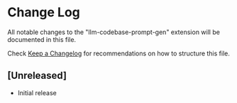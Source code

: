 # Change Log

All notable changes to the "llm-codebase-prompt-gen" extension will be documented in this file.

Check [Keep a Changelog](http://keepachangelog.com/) for recommendations on how to structure this file.

## [Unreleased]

- Initial release